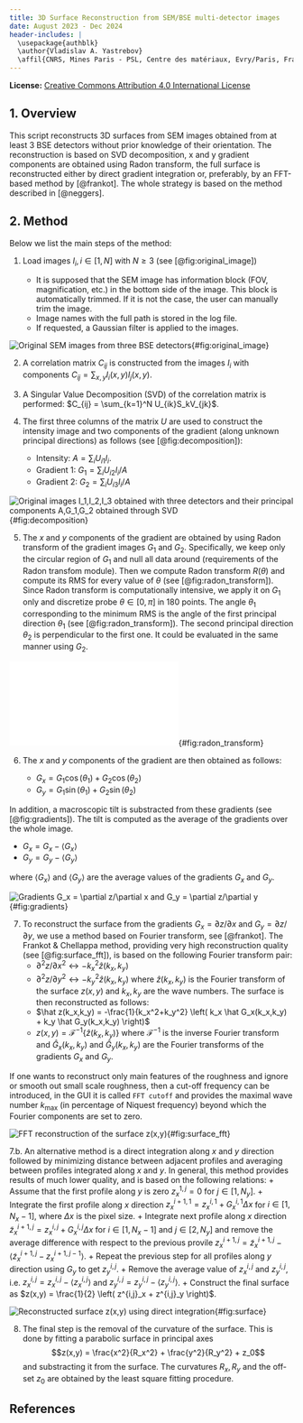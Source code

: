 ```yaml
---
title: 3D Surface Reconstruction from SEM/BSE multi-detector images
date: August 2023 - Dec 2024
header-includes: |
  \usepackage{authblk}
  \author{Vladislav A. Yastrebov}
  \affil{CNRS, Mines Paris - PSL, Centre des matériaux, Evry/Paris, France}
---
```


**License:** [Creative Commons Attribution 4.0 International License](https://creativecommons.org/licenses/by/4.0/)

## 1. Overview

This script reconstructs 3D surfaces from SEM images obtained from at least 3 BSE detectors without prior knowledge of their orientation. The reconstruction is based on SVD decomposition, x and y gradient components are obtained using Radon transform, the full surface is reconstructed either by direct gradient integration or, preferably, by an FFT-based method by [@frankot]. The whole strategy is based on the method described in [@neggers]. 

## 2. Method

Below we list the main steps of the method:

1. Load images $I_i, i\in[1,N]$ with $N\ge3$ (see [@fig:original_image])

    + It is supposed that the SEM image has information block (FOV, magnification, etc.) in the bottom side of the image. This block is automatically trimmed. If it is not the case, the user can manually trim the image.
    + Image names with the full path is stored in the log file.
    + If requested, a Gaussian filter is applied to the images.

![Original SEM images from three BSE detectors](sems.jpg){#fig:original_image}

2. A correlation matrix $C_{ij}$ is constructed from the images $I_i$ with components $C_{ij} = \sum_{x,y} I_i(x,y)I_j(x,y)$.

3. A Singular Value Decomposition (SVD) of the correlation matrix is performed: $C_{ij} = \sum_{k=1}^N U_{ik}S_kV_{jk}$.

4. The first three columns of the matrix $U$ are used to construct the intensity image and two components of the gradient (along unknown principal directions) as follows (see [@fig:decomposition]):

    + Intensity: $A = \sum_i U_{i1} I_i$.
    + Gradient 1: $G_1 = \sum_i  U_{i2} I_i / A$
    + Gradient 2: $G_2 = \sum_i U_{i3} I_i / A$

![Original images $I_1,I_2,I_3$ obtained with three detectors and their principal components $A,G_1,G_2$ obtained through SVD](Images_decomposition.jpg){#fig:decomposition}

5. The $x$ and $y$ components of the gradient are obtained by using Radon transform of the gradient images $G_1$ and $G_2$. Specifically, we keep only the circular region of $G_1$ and null all data around (requirements of the Radon transfom module). Then we compute Radon transform $R(\theta)$ and compute its RMS for every value of $\theta$ (see [@fig:radon_transform]). Since Radon transform is computationally intensive, we apply it on $G_1$ only and discretize probe $\theta\in[0,\pi]$ in 180 points. The angle $\theta_1$ corresponding to the minimum RMS is the angle of the first principal direction $\theta_1$ (see [@fig:radon_transform]).
The second principal direction $\theta_2$ is perpendicular to the first one. It could be evaluated in the same manner using $G_2$. 

![RMS of the Radon transform of the gradient image $G_1$](RadonTransformRMS.pdf){#fig:radon_transform}

6. The $x$ and $y$ components of the gradient are then obtained as follows:

    + $G_x = G_1 \cos(\theta_1) + G_2 \cos(\theta_2)$
    + $G_y = G_1 \sin(\theta_1) + G_2 \sin(\theta_2)$

In addition, a macroscopic tilt is substracted from these gradients (see [@fig:gradients]). The tilt is computed as the average of the gradients over the whole image.

+ $G_x = G_x - \langle G_x \rangle$
+ $G_y = G_y - \langle G_y \rangle$

where $\langle G_x \rangle$ and $\langle G_y \rangle$ are the average values of the gradients $G_x$ and $G_y$.


![Gradients $G_x = \partial z/\partial x$ and $G_y = \partial z/\partial y$](Gradients.jpg){#fig:gradients}

7. To reconstruct the surface from the gradients $G_x = \partial z/\partial x$ and $G_y = \partial z/\partial y$, we use a method based on Fourier transform, see [@frankot]. The Frankot & Chellappa method, providing very high reconstruction quality (see [@fig:surface_fft]), is based on the following Fourier transform pair:
    + $\partial^2 z/\partial x^2 \leftrightarrow -k_x^2 \hat z(k_x,k_y)$
    + $\partial^2 z/\partial y^2 \leftrightarrow -k_y^2 \hat z(k_x,k_y)$
where $\hat z(k_x,k_y)$ is the Fourier transform of the surface $z(x,y)$ and $k_x,k_y$ are the wave numbers. 
The surface is then reconstructed as follows:
    + $\hat z(k_x,k_y) = -\frac{1}{k_x^2+k_y^2} \left( k_x \hat G_x(k_x,k_y) + k_y \hat G_y(k_x,k_y) \right)$
    + $z(x,y) = \mathcal{F}^{-1}\left\{ \hat z(k_x,k_y) \right\}$
where $\mathcal{F}^{-1}$ is the inverse Fourier transform and $\hat G_x(k_x,k_y)$ and $\hat G_y(k_x,k_y)$ are the Fourier transforms of the gradients $G_x$ and $G_y$.

If one wants to reconstruct only main features of the roughness and ignore or smooth out small scale roughness, then a cut-off frequency can be introduced, in the GUI it is called `FFT cutoff` and provides the maximal wave number $k_{\max}$ (in percentage of Niquest frequency) beyond which the Fourier components are set to zero.

![FFT reconstruction of the surface $z(x,y)$](fft_reconstruction.png){#fig:surface_fft}

7.b. An alternative method is a direct integration along $x$ and $y$ direction followed by minimizing distance between adjacent profiles and averaging between profiles integrated along $x$ and $y$. In general, this method provides results of much lower quality, and is based on the following relations:
    + Assume that the first profile along $y$ is zero $z^{1,j}_x = 0$ for $j\in[1,N_y]$.
    + Integrate the first profile along $x$ direction $z^{i+1,1}_x = z^{i,1}_x + G_x^{i,1} \Delta x$ for $i\in[1,N_x-1]$, where $\Delta x$ is the pixel size.
    + Integrate next profile along $x$ direction $\tilde z^{i+1,j}_x = z^{i,j}_x + G_x^{i,j} \Delta x$ for $i\in[1,N_x-1]$ and $j\in[2,N_y]$ and remove the average difference with respect to the previous provile $z^{i+1,j}_x = \tilde z^{i+1,j}_x - \langle \tilde z^{i+1,j}_x - z^{i+1,j-1}_x \rangle$.
    + Repeat the previous step for all profiles along $y$ direction using $G_y$ to get $z^{i,j}_y$.
    + Remove the average value of $z^{i,j}_x$ and $z^{i,j}_y$, i.e. $z^{i,j}_x = z^{i,j}_x - \langle z^{i,j}_x \rangle$ and $z^{i,j}_y = z^{i,j}_y - \langle z^{i,j}_y \rangle$.
    + Construct the final surface as $z(x,y) = \frac{1}{2} \left( z^{i,j}_x + z^{i,j}_y \right)$.

![Reconstructed surface $z(x,y)$ using direct integration](0Surface_DirectIntegration_0.png){#fig:surface}

8. The final step is the removal of the curvature of the surface. This is done by fitting a parabolic surface in principal axes 
$$z(x,y) = \frac{x^2}{R_x^2} + \frac{y^2}{R_y^2} + z_0$$ 
and substracting it from the surface. The curvatures $R_x,R_y$  and the off-set $z_0$ are obtained by the least square fitting procedure.

## References


